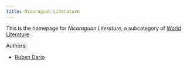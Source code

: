 ```yaml
---
title: Nicaraguan Literature
---
```


This is the homepage for *Nicaraguan Literature*, a subcategory of [World Literature](../world/index.html).

Authors:

- [Ruben Dario](dario/index.html)
